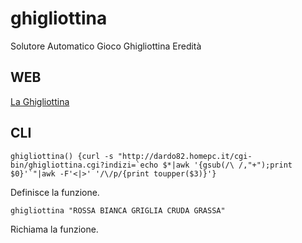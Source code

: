 ghigliottina
============



Solutore Automatico Gioco Ghigliottina Eredità





WEB
---



[La Ghigliottina](http://dardo82.homepc.it/ghigliottina.html "La Ghigliottina")




CLI
---


    
``ghigliottina() {curl -s "http://dardo82.homepc.it/cgi-bin/ghigliottina.cgi?indizi=`echo $*|awk '{gsub(/\ /,"+");print $0}'`"|awk -F'<|>' '/\/p/{print toupper($3)}'}``  
    
Definisce la funzione.  
    
    
``ghigliottina "ROSSA BIANCA GRIGLIA CRUDA GRASSA"``
    
Richiama la funzione.  
